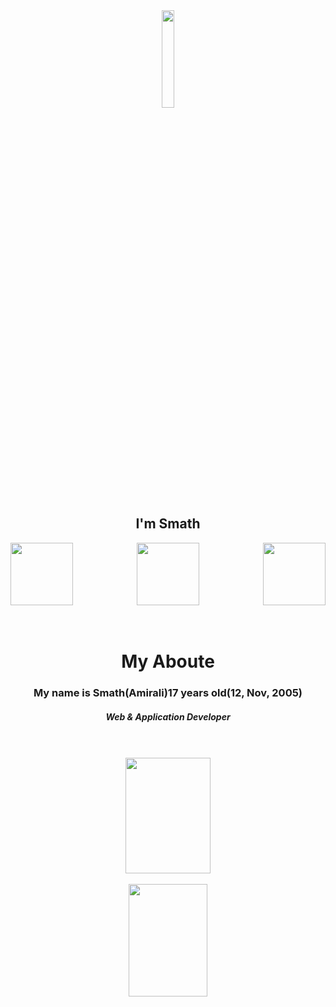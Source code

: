 <div align="center">
<img src="https://cdn.discordapp.com/attachments/1055448903752876072/1065385342913495040/12bbadd4c9b42706af74872809e27cc6.png" align="center" width"40" style="height: 20%" />
<h2>I'm Smath</h2>
</div>
<div align="left">
<a href="https://instagram.com/smath._"><img src="https://cdn.discordapp.com/attachments/1043156910213431306/1067189862740013177/instagram.png" align="left" width="100" style="hight: 40%"/><a/>
</div>
<div align="right">
<a href="mailto:amiralismath@gmail.com"><img src="https://cdn.discordapp.com/attachments/1043156910213431306/1067189473043042304/Gmail.png" align="right" width="100" style="hight: 40%"/><a/>
</div>
<div align="center">
<a href="https://discord.gg/moonteam"><img src="https://cdn.discordapp.com/attachments/1043156910213431306/1067188909265653800/Discord.png" align="center" width="100" style="hight: 40%"/><a/>
</div><br/><br/>
<div align="center">
<h1>My Aboute</h1>
<h3>My name is Smath(Amirali)17 years old(12, Nov, 2005)</h3>
<h5>Web & Application Developer</h5>
<br/><br/>
<div align="center"><img src="https://github-readme-stats.vercel.app/api?username=Amir-Smath&theme=swift" align="center" height="185p" style="width: 52%" /></div>
</div><br/>
<div align="center"><img src="https://github-readme-stats.vercel.app/api/top-langs/?username=Amir-Smath&theme=swift" align="center" height="180p" style="width: 50%" /></div>
<br/><br/>
<div align="center">
</div>
